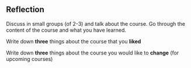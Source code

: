 
## Reflection

Discuss in small groups (of 2-3) and talk about the course. Go through the content of the course and what you have learned.

Write down **three** things about the course that you **liked**

Write down **three** things about the course you would like to **change** (for upcoming courses)